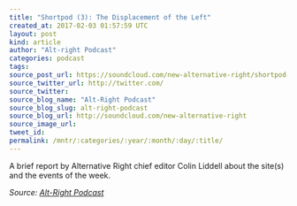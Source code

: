 ```yaml
---
title: "Shortpod (3): The Displacement of the Left"
created_at: 2017-02-03 01:57:59 UTC
layout: post
kind: article
author: "Alt-right Podcast"
categories: podcast
tags: 
source_post_url: https://soundcloud.com/new-alternative-right/shortpod-3-the-displacement-of-the-left
source_twitter_url: http://twitter.com/
source_twitter: 
source_blog_name: "Alt-Right Podcast"
source_blog_slug: alt-right-podcast
source_blog_url: http://soundcloud.com/new-alternative-right
source_image_url: 
tweet_id:
permalink: /mntr/:categories/:year/:month/:day/:title/
---
```

A brief report by Alternative Right chief editor Colin Liddell about the site(s) and the events of the week.<div class="">
    <i>Source: <a href="http://soundcloud.com/new-alternative-right">Alt-Right Podcast</a></i>
</div>
